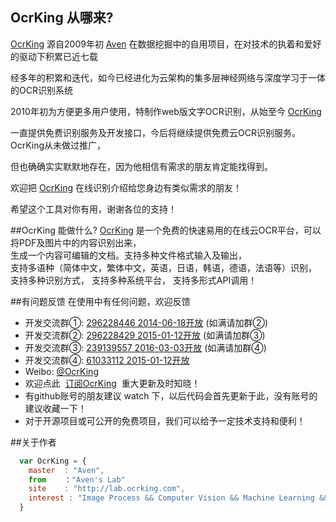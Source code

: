 ## OcrKing 从哪来?

[OcrKing](http://lab.ocrking.com)  源自2009年初 [Aven](http://weibo.com/OcrKing) 在数据挖掘中的自用项目，在对技术的执着和爱好的驱动下积累已近七载

经多年的积累和迭代，如今已经进化为云架构的集多层神经网络与深度学习于一体的OCR识别系统

2010年初为方便更多用户使用，特制作web版文字OCR识别，从始至今 [OcrKing](http://lab.ocrking.com) 

一直提供免费识别服务及开发接口，今后将继续提供免费云OCR识别服务。OcrKing从未做过推广，

但也确确实实默默地存在，因为他相信有需求的朋友肯定能找得到。   

欢迎把 [OcrKing](http://lab.ocrking.com) 在线识别介绍给您身边有类似需求的朋友！

希望这个工具对你有用，谢谢各位的支持！

##OcrKing 能做什么?
[OcrKing](http://lab.ocrking.com) 是一个免费的快速易用的在线云OCR平台，可以将PDF及图片中的内容识别出来，  
生成一个内容可编辑的文档。支持多种文件格式输入及输出，  
支持多语种（简体中文，繁体中文，英语，日语，韩语，德语，法语等）识别，  
支持多种识别方式， 支持多种系统平台， 支持多形式API调用！


##有问题反馈
在使用中有任何问题，欢迎反馈

* 开发交流群①: [296228446 2014-06-18开放](http://shang.qq.com/wpa/qunwpa?idkey=8baf8f5b24d0a19b08a3a18fb5b2600c48fcde2abecf3528376a04059a72e3a6) (如满请加群②)
* 开发交流群②: [296228429 2015-01-12开放](http://shang.qq.com/wpa/qunwpa?idkey=4dd67a57b9feb0e3f9435f47ad9f51632facfbddda4a0b9b983d4d5819047d7c) (如满请加群③)
* 开发交流群③: [239139557 2016-03-03开放](http://shang.qq.com/wpa/qunwpa?idkey=b9d4deadd50218ed8027f25ce7ada4cfee180da1a7e742cb8b380c0499042989) (如满请加群④)
* 开发交流群④: [61033112 2015-01-12开放](http://shang.qq.com/wpa/qunwpa?idkey=e4cb628e6c1d7a13d8c6dc370253c13483b46fef67277c0ca4a9f988042e6ac4) 
* Weibo: [@OcrKing](http://weibo.com/OcrKing)
* 欢迎点此  [订阅OcrKing](http://list.qq.com/cgi-bin/qf_invite?id=ade328daacb96f0f2f4375c70ca461bdde76675671e0312d)  重大更新及时知晓！
* 有github账号的朋友建议 watch 下，以后代码会首先更新于此，没有账号的建议收藏一下！
* 对于开源项目或可公开的免费项目，我们可以给予一定技术支持和便利！

##关于作者

```javascript
  var OcrKing = {
    master  : "Aven",
    from    ："Aven's Lab"
    site    : "http://lab.ocrking.com",
    interest : "Image Process && Computer Vision && Machine Learning && Data Mining && NLP"
  }
```

